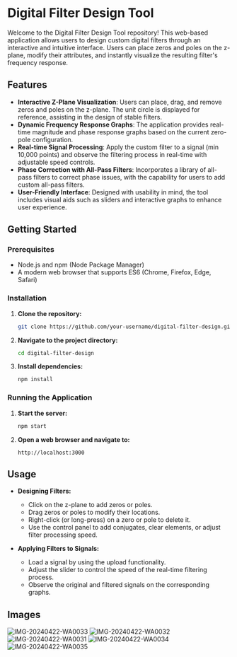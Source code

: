 # Digital Filter Design Tool

Welcome to the Digital Filter Design Tool repository! This web-based application allows users to design custom digital filters through an interactive and intuitive interface. Users can place zeros and poles on the z-plane, modify their attributes, and instantly visualize the resulting filter's frequency response.

## Features

- **Interactive Z-Plane Visualization**: Users can place, drag, and remove zeros and poles on the z-plane. The unit circle is displayed for reference, assisting in the design of stable filters.
- **Dynamic Frequency Response Graphs**: The application provides real-time magnitude and phase response graphs based on the current zero-pole configuration.
- **Real-time Signal Processing**: Apply the custom filter to a signal (min 10,000 points) and observe the filtering process in real-time with adjustable speed controls.
- **Phase Correction with All-Pass Filters**: Incorporates a library of all-pass filters to correct phase issues, with the capability for users to add custom all-pass filters.
- **User-Friendly Interface**: Designed with usability in mind, the tool includes visual aids such as sliders and interactive graphs to enhance user experience.

## Getting Started

### Prerequisites

- Node.js and npm (Node Package Manager)
- A modern web browser that supports ES6 (Chrome, Firefox, Edge, Safari)

### Installation

1. **Clone the repository:**
   ```bash
   git clone https://github.com/your-username/digital-filter-design.git
   ```
2. **Navigate to the project directory:**
   ```bash
   cd digital-filter-design
   ```
3. **Install dependencies:**
   ```bash
   npm install
   ```

### Running the Application

1. **Start the server:**
   ```bash
   npm start
   ```
2. **Open a web browser and navigate to:**
   ```
   http://localhost:3000
   ```

## Usage

- **Designing Filters:**
  - Click on the z-plane to add zeros or poles.
  - Drag zeros or poles to modify their locations.
  - Right-click (or long-press) on a zero or pole to delete it.
  - Use the control panel to add conjugates, clear elements, or adjust filter processing speed.

- **Applying Filters to Signals:**
  - Load a signal by using the upload functionality.
  - Adjust the slider to control the speed of the real-time filtering process.
  - Observe the original and filtered signals on the corresponding graphs.

## Images
![IMG-20240422-WA0033](https://github.com/omarelansary/Digital-Filter-Design-website/assets/73857229/e43cb276-03a3-4d51-872e-b2f3a62cb08b)
![IMG-20240422-WA0032](https://github.com/omarelansary/Digital-Filter-Design-website/assets/73857229/32b3f7db-5b7c-4887-bf64-f37475232871)
![IMG-20240422-WA0031](https://github.com/omarelansary/Digital-Filter-Design-website/assets/73857229/69badd31-7423-42b2-9a8a-ea43e3c1791d)
![IMG-20240422-WA0034](https://github.com/omarelansary/Digital-Filter-Design-website/assets/73857229/da67c463-ee67-4113-99b5-f422a476d55b)
![IMG-20240422-WA0035](https://github.com/omarelansary/Digital-Filter-Design-website/assets/73857229/c9135346-a336-462e-9508-fffb6fddcce5)

